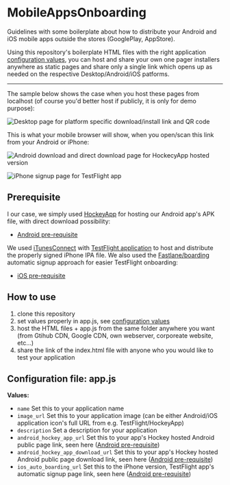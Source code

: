 # MobileAppsOnboarding
Guidelines with some boilerplate about how to distribute your Android and iOS mobile apps outside the stores (GooglePlay, AppStore).

Using this repository's boilerplate HTML files with the right application [configuration values](#configuration-file-appjs), you can host and share your own one pager installers anywhere as static pages and share only a single link which opens up as needed on the respective Desktop/Android/iOS patforms.

---

The sample below shows the case when you host these pages from localhost (of course you'd better host if publicly, it is only for demo purpose): 

![Desktop page for platform specific download/install link and QR code](https://github.com/petusa/MobileAppsOnboarding/blob/master/screenshots/desktop.png)

This is what your mobile browser will show, when you open/scan this link from your Android or iPhone:

![Android download and direct download page for HockecyApp hosted version](https://github.com/petusa/MobileAppsOnboarding/blob/master/screenshots/android_hockeyapplinks.png)

![iPhone signup page for TestFlight app](https://github.com/petusa/MobileAppsOnboarding/blob/master/screenshots/iphone_fastlaneboarding.png)

## Prerequisite

I our case, we simply used [HockeyApp](https://www.hockeyapp.net/) for hosting our Android app's APK file, with direct download possibility:

- [Android pre-requisite](instructions/android.md)

We used [iTunesConnect](https://itunesconnect.apple.com/) with [TestFlight application](https://developer.apple.com/testflight/) to host and distribute the properly signed iPhone IPA file. We also used the [Fastlane/boarding](https://github.com/fastlane/boarding) automatic signup approach for easier TestFlight onboarding:

- [iOS pre-requisite](instructions/iphone.md)


## How to use

1. clone this repository
2. set values properly in app.js, see [configuration values](#configuration-file-appjs)
3. host the HTML files + app.js from the same folder anywhere you want (from Gtihub CDN, Google CDN, own webserver, corporeate website, etc...)
4. share the link of the index.html file with anyone who you would like to test your application


## Configuration file: app.js

**Values:**
- `name` Set this to your application name
- `image_url` Set this to your application image (can be either Android/iOS application icon's full URL from e.g. TestFlight/HockeyApp)
- `description` Set a description for your application
- `android_hockey_app_url` Set this to your app's Hockey hosted Android public page link, seen here ([Android pre-requisite](instructions/android.md))
- `android_hockey_app_download_url` Set this to your app's Hockey hosted Android public page download link, seen here ([Android pre-requisite](instructions/android.md))
- `ios_auto_boarding_url` Set this to the iPhone version, TestFlight app's automatic signup page link, seen here ([Android pre-requisite](instructions/iphone.md))
